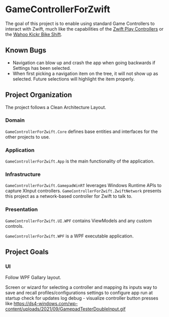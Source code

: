 # GameControllerForZwift

The goal of this project is to enable using standard Game Controllers to interact with Zwift, much like the capabilities of the [Zwift Play Controllers](https://us.zwift.com/products/zwift-play?variant=43737779896576) or the [Wahoo Kickr Bike Shift](https://www.wahoofitness.com/devices/indoor-cycling/smart-bikes/kickr-bike-shift-buy).

## Known Bugs

- Navigation can blow up and crash the app when going backwards if Settings has been selected.
- When first picking a navigation item on the tree, it will not show up as selected. Future selections will highlight the item properly.

## Project Organization

The project follows a Clean Architecture Layout.

### Domain

`GameControllerForZwift.Core` defines base entities and interfaces for the other projects to use.

### Application

`GameControllerForZwift.App` is the main functionality of the application.

### Infrastructure

`GameControllerForZwift.GamepadWinRT` leverages Windows Runtime APIs to capture XInput controllers.
`GameControllerForZwift.ZwiftNetwork` presents this project as a network-based controller for Zwift to talk to.

### Presentation

`GameControllerForZwift.UI.WPF` contains ViewModels and any custom controls.

`GameControllerForZwift.WPF` is a WPF executable application.

## Project Goals

### UI

Follow WPF Gallary layout.

Screen or wizard for selecting a controller and mapping its inputs
way to save and recall profiles/configurations
settings to configure app
	run at startup
	check for updates
log
debug - visualize controller button presses like
https://ds4-windows.com/wp-content/uploads/2021/09/GamepadTesterDoubleInput.gif